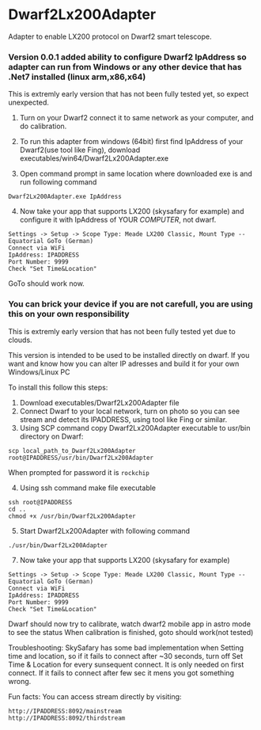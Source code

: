 # Dwarf2Lx200Adapter
Adapter to enable LX200 protocol on Dwarf2 smart telescope. 

### Version 0.0.1 added ability to configure Dwarf2 IpAddress so adapter can run from Windows or any other device that has .Net7 installed (linux arm,x86,x64) 
This is extremly early version that has not been fully tested yet, so expect unexpected. 

1. Turn on your Dwarf2 connect it to same network as your computer, and do calibration.

2. To run this adapter from windows (64bit) first find IpAddress of your Dwarf2(use tool like Fing), download executables/win64/Dwarf2Lx200Adapter.exe

3. Open command prompt in same location where downloaded exe is and run following command 
```
Dwarf2Lx200Adapter.exe IpAddress
```
4. Now take your app that supports LX200 (skysafary for example) and configure it with IpAddress of YOUR *COMPUTER*, not dwarf.
  
  ```
  Settings -> Setup -> Scope Type: Meade LX200 Classic, Mount Type -- Equatorial GoTo (German)   
  Connect via WiFi  
  IpAddress: IPADDRESS 
  Port Number: 9999  
  Check "Set Time&Location" 
  ```
  
  GoTo should work now. 
### You can brick your device if you are not carefull, you are using this on your own responsibility 
This is extremly early version that has not been fully tested yet due to clouds. 

This version is intended to be used to be installed directly on dwarf. If you want and know how you can alter IP adresses and build it for your own Windows/Linux PC 


To install this follow this steps: 

1. Download  executables/Dwarf2Lx200Adapter file
2. Connect Dwarf to your local network, turn on photo so you can see stream and detect its IPADDRESS, using tool like Fing or similar. 
3. Using SCP command copy Dwarf2Lx200Adapter executable to usr/bin directory on Dwarf:

```
scp local_path_to_Dwarf2Lx200Adapter root@IPADDRESS/usr/bin/Dwarf2Lx200Adapter
``` 
When prompted for password it is ```rockchip```

4. Using ssh command make file executable 
```
ssh root@IPADDRESS
cd ..
chmod +x /usr/bin/Dwarf2Lx200Adapter
```
5. Start Dwarf2Lx200Adapter with following command

```
./usr/bin/Dwarf2Lx200Adapter
```

7. Now take your app that supports LX200 (skysafary for example)
  
  ```
  Settings -> Setup -> Scope Type: Meade LX200 Classic, Mount Type -- Equatorial GoTo (German)   
  Connect via WiFi  
  IpAddress: IPADDRESS   
  Port Number: 9999  
  Check "Set Time&Location" 
  ```
  
Dwarf should now try to calibrate, watch dwarf2 mobile app  in astro mode to see the status
When calibration is finished, goto should work(not tested) 


Troubleshooting: 
SkySafary has some bad implementation when Setting time and location, so if it fails to connect after ~30 seconds, turn off Set Time & Location for every sunsequent connect. It is only needed on first connect. 
If it fails to connect after few sec it mens you got something wrong. 

Fun facts: 
You can access stream directly by visiting:
```
http://IPADDRESS:8092/mainstream
http://IPADDRESS:8092/thirdstream
```


